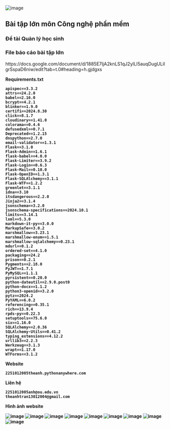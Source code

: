 ![image](https://github.com/user-attachments/assets/36deb441-d166-4588-8e31-6611c0bf5bac)<h2>Bài tập lớn môn Công nghệ phần mềm</h2>

<h3> Đề tài Quản lý học sinh </h3>

<h3>File báo cáo bài tập lớn </h3> 
<span> https://docs.google.com/document/d/1885E7ljA2knLS1qJ2ylLI5auqDugULiIgrSspaD6niw/edit?tab=t.0#heading=h.gjdgxs </span>

<b><span>Requirements.txt</span>
```text
apispec==3.3.2
attrs==24.2.0
babel==2.16.0
bcrypt==4.2.1
blinker==1.9.0
certifi==2024.8.30
click==8.1.7
cloudinary==1.41.0
colorama==0.4.6
defusedxml==0.7.1
Deprecated==1.2.15
dnspython==2.7.0
email-validator==1.3.1
Flask==3.1.0
Flask-Admin==1.6.1
flask-babel==4.0.0
Flask-Limiter==3.9.2
Flask-Login==0.6.3
Flask-Mail==0.10.0
Flask-OpenID==1.3.1
Flask-SQLAlchemy==3.1.1
Flask-WTF==1.2.2
greenlet==3.1.1
idna==3.10
itsdangerous==2.2.0
Jinja2==3.1.4
jsonschema==3.2.0
jsonschema-specifications==2024.10.1
limits==3.14.1
lxml==5.3.0
markdown-it-py==3.0.0
MarkupSafe==3.0.2
marshmallow==3.23.1
marshmallow-enum==1.5.1
marshmallow-sqlalchemy==0.23.1
mdurl==0.1.2
ordered-set==4.1.0
packaging==24.2
prison==0.2.1
Pygments==2.18.0
PyJWT==1.7.1
PyMySQL==1.1.1
pyrsistent==0.20.0
python-dateutil==2.9.0.post0
python-docx==1.1.2
python3-openid==3.2.0
pytz==2024.2
PyYAML==6.0.2
referencing==0.35.1
rich==13.9.4
rpds-py==0.22.3
setuptools==75.6.0
six==1.16.0
SQLAlchemy==2.0.36
SQLAlchemy-Utils==0.41.2
typing_extensions==4.12.2
urllib3==2.2.3
Werkzeug==3.1.3
wrapt==1.17.0
WTForms==3.1.2
```
Website 
```
2251012005theanh.pythonanywhere.com
```
Liên hệ 
```
2251012005anh@ou.edu.vn
theanhtran13012004@gmail.com

```
Hình ảnh website


![image](https://github.com/user-attachments/assets/c60785e2-0447-466f-8335-19982e8e1457)
![image](https://github.com/user-attachments/assets/93929ea1-03ac-4f3d-8bbe-aa0b2ff94f3e)
![image](https://github.com/user-attachments/assets/d0e4fad2-3d96-41ee-b1b6-3c2fb0b6d796)
![image](https://github.com/user-attachments/assets/d049b59f-376d-4144-90d5-7f8f3dc44eec)
![image](https://github.com/user-attachments/assets/dfb08cfb-b806-4e85-a27c-bb4d028f75b1)
![image](https://github.com/user-attachments/assets/bdd7d210-0478-49cf-8369-450e78df7d29)
![image](https://github.com/user-attachments/assets/21da56b3-c670-4baa-9f49-e092200d977b)
![image](https://github.com/user-attachments/assets/14c51686-592e-404f-ba2f-5bba5518073a)
![image](https://github.com/user-attachments/assets/2ce052b6-118c-42e0-aabf-a5d09d185fd8)









